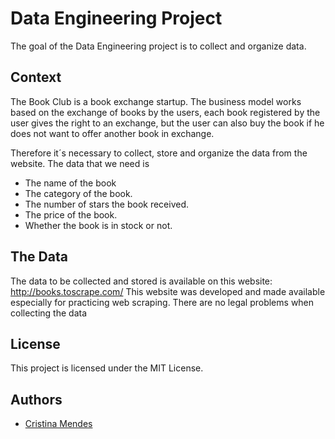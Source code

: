 # Data Engineering Project  

The goal of the Data Engineering project is to collect and organize data.

## Context

The Book Club is a book exchange startup. The business model works based on the exchange of books by the users, each book registered by the user gives the right to an exchange, but the user can also buy the book if he does not want to offer another book in exchange.

Therefore it´s necessary to collect, store and organize the data from the website. The data that we need is
* The name of the book
* The category of the book.
* The number of stars the book received.
* The price of the book.
* Whether the book is in stock or not.

## The Data

The data to be collected and stored is available on this website: http://books.toscrape.com/
This website was developed and made available especially for practicing web scraping. There are no legal problems when collecting the data

## License
This project is licensed under the MIT License.

## Authors

- [Cristina Mendes](https://github.com/CristinaMendes)
 
